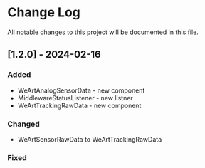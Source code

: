 
# Change Log
All notable changes to this project will be documented in this file.
 
## [1.2.0] - 2024-02-16
 
### Added

* WeArtAnalogSensorData - new component
* MiddlewareStatusListener - new listner
* WeArtTrackingRawData - new component
   
### Changed

* WeArtSensorRawData to WeArtTrackingRawData
 
### Fixed
